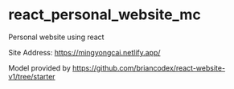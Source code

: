 # react_personal_website_mc
Personal website using react

Site Address: https://mingyongcai.netlify.app/

Model provided by https://github.com/briancodex/react-website-v1/tree/starter